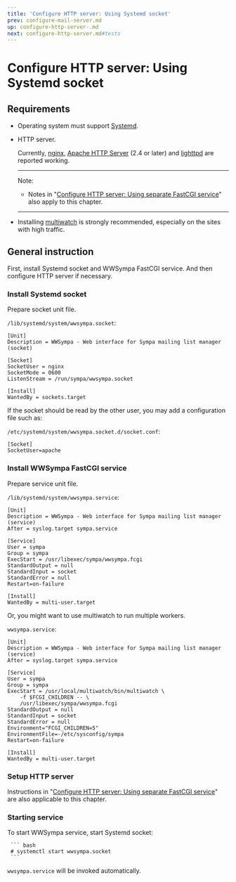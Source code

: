 ```yaml
---
title: 'Configure HTTP server: Using Systemd socket'
prev: configure-mail-server.md
up: configure-http-server-.md
next: configure-http-server.md#tests
---
```


Configure HTTP server: Using Systemd socket
===========================================

Requirements
------------

  * Operating system must support
    [Systemd](https://freedesktop.org/wiki/Software/systemd/).

  * HTTP server.

    Currently, [nginx](https://nginx.org/en/download.html),
    [Apache HTTP Server](https://httpd.apache.org/download.cgi)
    (2.4 or later) and [lighttpd](https://www.lighttpd.net/)
    are reported working.

    ----
    Note:

      * Notes in
        "[Configure HTTP server: Using separate FastCGI service](configure-http-server-spawnfcgi.md)"
        also apply to this chapter.

    ----

  * Installing
    [multiwatch](https://redmine.lighttpd.net/projects/multiwatch/wiki)
    is strongly recommended, especially on the sites with high traffic.


General instruction
-------------------

First, install Systemd socket and WWSympa FastCGI service.  And then
configure HTTP server if necessary.

### Install Systemd socket

Prepare socket unit file.

`/lib/systemd/system/wwsympa.socket`:
``` code
[Unit]
Description = WWSympa - Web interface for Sympa mailing list manager (socket)

[Socket]
SocketUser = nginx
SocketMode = 0600
ListenStream = /run/sympa/wwsympa.socket

[Install]
WantedBy = sockets.target
```

If the socket should be read by the other user, you may add a
configuration file such as:

`/etc/systemd/system/wwsympa.socket.d/socket.conf`:
``` code
[Socket]
SocketUser=apache
```

### Install WWSympa FastCGI service

Prepare service unit file.

`/lib/systemd/system/wwsympa.service`:
``` code
[Unit]
Description = WWSympa - Web interface for Sympa mailing list manager (service)
After = syslog.target sympa.service

[Service]
User = sympa
Group = sympa
ExecStart = /usr/libexec/sympa/wwsympa.fcgi
StandardOutput = null
StandardInput = socket
StandardError = null
Restart=on-failure

[Install]
WantedBy = multi-user.target
```

Or, you might want to use multiwatch to run multiple workers.

`wwsympa.service`:
``` code
[Unit]
Description = WWSympa - Web interface for Sympa mailing list manager (service)
After = syslog.target sympa.service

[Service]
User = sympa
Group = sympa
ExecStart = /usr/local/multiwatch/bin/multiwatch \
    -f $FCGI_CHILDREN -- \
    /usr/libexec/sympa/wwsympa.fcgi
StandardOutput = null
StandardInput = socket
StandardError = null
Environment="FCGI_CHILDREN=5"
EnvironmentFile=-/etc/sysconfig/sympa
Restart=on-failure

[Install]
WantedBy = multi-user.target
```

### Setup HTTP server

Instructions in
"[Configure HTTP server: Using separate FastCGI service](configure-http-server-spawnfcgi.md)"
are also applicable to this chapter.

### Starting service

To start WWSympa service, start Systemd socket:

     ``` bash
     # systemctl start wwsympa.socket
     ```

`wwsympa.service` will be invoked automatically.

